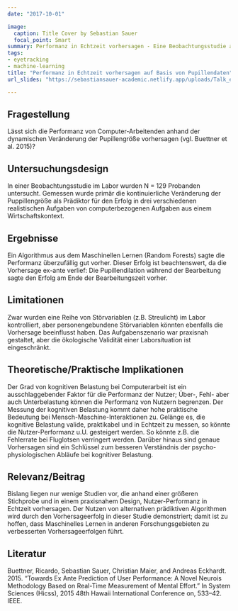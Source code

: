 ```yaml
---
date: "2017-10-01"

image:
  caption: Title Cover by Sebastian Sauer
  focal_point: Smart
summary: Performanz in Echtzeit vorhersagen - Eine Beobachtungsstudie auf Basis der Pupillen-Dilatation
tags:
- eyetracking
- machine-learning
title: "Performanz in Echtzeit vorhersagen auf Basis von Pupillendaten"
url_slides: "https://sebastiansauer-academic.netlify.app/uploads/Talk_eyetracking_2017.pdf"

---
```



 
## Fragestellung

Lässt sich die Performanz von Computer-Arbeitenden anhand der dynamischen Veränderung der Pupillengröße vorhersagen (vgl. Buettner et al. 2015)?

## Untersuchungsdesign

In einer Beobachtungsstudie im Labor wurden N = 129 Probanden untersucht. Gemessen wurde primär die kontinuierliche Veränderung der Puppillengröße als Prädiktor für den Erfolg in drei verschiedenen realistischen Aufgaben von computerbezogenen Aufgaben aus einem Wirtschaftskontext.

## Ergebnisse

Ein Algorithmus aus dem Maschinellen Lernen (Random Forests) sagte die Performanz überzufällig gut vorher. Dieser Erfolg ist beachtenswert, da die Vorhersage ex-ante verlief: Die Pupillendilation während der Bearbeitung sagte den Erfolg am Ende der Bearbeitungszeit vorher.

## Limitationen

Zwar wurden eine Reihe von Störvariablen (z.B. Streulicht) im Labor kontrolliert, aber personengebundene Störvariablen könnten ebenfalls die Vorhersage beeinflusst haben. Das Aufgabenszenario war praxisnah gestaltet, aber die ökologische Validität einer Laborsituation ist eingeschränkt.

## Theoretische/Praktische Implikationen

Der Grad von kognitiven Belastung bei Computerarbeit ist ein ausschlaggebender Faktor für die Performanz der Nutzer; Über-, Fehl- aber auch Unterbelastung können die Performanz von Nutzern begrenzen. Der Messung der kognitiven Belastung kommt daher hohe praktische Bedeutung bei Mensch-Maschine-Interaktionen zu. Gelänge es, die kognitive Belastung valide, praktikabel und in Echtzeit zu messen, so könnte die Nutzer-Performanz u.U. gesteigert werden. So könnte z.B. die Fehlerrate bei Fluglotsen verringert werden. Darüber hinaus sind genaue Vorhersagen sind ein Schlüssel zum besseren Verständnis der psycho-physiologischen Abläufe bei kognitiver Belastung.

## Relevanz/Beitrag

Bislang liegen nur wenige Studien vor, die anhand einer größeren Stichprobe und in einem praxisnahem Design, Nutzer-Performanz in Echtzeit vorhersagen. Der Nutzen von alternativen prädiktiven Algorithmen wird durch den Vorhersageerfolg in dieser Studie demonstriert; damit ist zu hoffen, dass Maschinelles Lernen in anderen Forschungsgebieten zu verbesserten Vorhersageerfolgen führt.

## Literatur

Buettner, Ricardo, Sebastian Sauer, Christian Maier, and Andreas Eckhardt. 2015. “Towards Ex Ante Prediction of User Performance: A Novel Neurois Methodology Based on Real-Time Measurement of Mental Effort.” In System Sciences (Hicss), 2015 48th Hawaii International Conference on, 533–42. IEEE.
